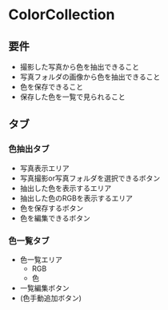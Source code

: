 # ColorCollection

## 要件

* 撮影した写真から色を抽出できること
* 写真フォルダの画像から色を抽出できること
* 色を保存できること
* 保存した色を一覧で見られること

## タブ

### 色抽出タブ

* 写真表示エリア
* 写真撮影or写真フォルダを選択できるボタン
* 抽出した色を表示するエリア
* 抽出した色のRGBを表示するエリア
* 色を保存するボタン
* 色を編集できるボタン

### 色一覧タブ

* 色一覧エリア
  * RGB
  * 色
* 一覧編集ボタン
* (色手動追加ボタン)
